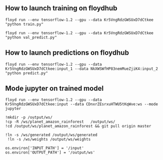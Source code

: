 

## How to launch training on floydhub

```
floyd run --env tensorflow-1.2 --gpu --data Kr5VngRdzGWSUxD7dCtkee "python train.py"
```

```
floyd run --env tensorflow-1.2 --gpu --data Kr5VngRdzGWSUxD7dCtkee "python val_predict.py"
```


## How to launch predictions on floydhub

```
floyd run --env tensorflow-1.2 --gpu --data Kr5VngRdzGWSUxD7dCtkee:input_1 --data NkXWSWfHP83nemMueZjiK4:input_2 "python predict.py"
```

## Mode jupyter on trained model

```
floyd run --env tensorflow-1.2 --gpu --data Kr5VngRdzGWSUxD7dCtkee:input --data CDnxrZEsrxuHTWU5tKqWve:ws --mode jupyter
```

```
!mkdir -p /output/ws/
!cp -R /ws/planet_amazon_rainforest   /output/ws/
!cd /output/ws/planet_amazon_rainforest && git pull origin master

!ln -s /ws/generated /output/ws/generated
 !ln -s /ws/weights /output/ws/weights

os.environ['INPUT_PATH'] = '/input'
os.environ['OUTPUT_PATH'] = '/output/ws'
```